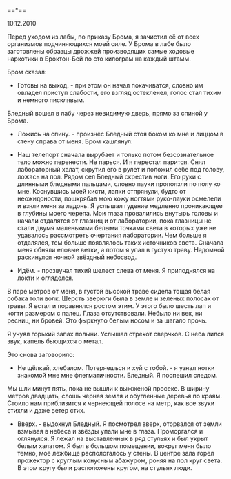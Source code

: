 ==*==

10.12.2010

Перед уходом из лабы, по приказу Брома, я зачистил её от всех организмов подчиняющихся моей силе. У Брома в лабе было заготовлены образцы дрожжей производящих самые ходовые наркотики в Броктон-Бей по сто килограм на каждый штамм.

Бром сказал:
- Готовы на выход. - при этом он начал покачиватся, словно им овладел приступ слабости, его взгляд остекленел, голос стал тихим и немного писклявым.

Бледный вошел в лабу через невидимую дверь, прямо за спиной у Брома.
- Ложись на спину. - произнёс Бледный стоя боком ко мне и лиццом в стену справа от меня.
Бром кашлянул:
- Наш телепорт сначала вырубает и только потом безсознательное тело можно перенести. Не парься.
И я перестал парится. Снял лабораторный халат, скрутил его в рулет и положил себе под голову, ложась на пол. Рядом сел Бледный скрестив ноги. Его руки с длинными бледными пальцами, словно пауки проползли по полу ко мне. Коснувшись моей кисти, лапки отпрянули, будто от неожидоности, пошкрябав мою кожу ногтями руко-пауки осмелели и взяли меня за ладонь. Я услышал гудение медленно проникающее в глубины моего черепа. Мои глаза провалились внутырь головы и начали отдалятся от глазниц и от лаборатории, пока глазницы не стали двумя маленькими белыми точками света в которых уже не удавалось рассмотреть очертания лаборатории. Чем больше я отдалялся, тем больше появлялось таких источников света. Сначала меня обняли еловые ветки, а потом я упал в густую траву. Надомной раскинулся ночной звёздный небосвод.

- Идём. - прозвучал тихий шелест слева от меня. Я приподнялся на локти и огляделся.

В паре метров от меня, в густой высокой траве сидела тощая белая собака толи волк. Шерсть зверюги была в земле и зеленых полосах от травы. Я встал и поравнялся ростом этим. У этого было шесть лап и когти размером с палец. Глаза отсутствовали. Небыло ни век, ни ресниц, ни бровей. Это фыркнуло белым носом и за шагало прочь.

Я учуял горький запах полыни. Услышал стрекот сверчков. С неба лился звук, капель бьющихся о метал.

Это снова заговорило:
- Не щёлкай, хлебалом. Потеряешься и хуй с тобой. - я узнал нотки знакомой мне мне флегматичности. Бледный. Я поспешил следом.

Мы шли минут пять, пока не вышли к выжженой просеке. В ширину метров двадцать, слошь чёрная земля и обугленные деревья по краям. Стоило нам приблизится к чернеющей полосе на метр, как все звуки стихли и даже ветер стих.

- Вверх. - выдохнул Бледный.
Я посмотрел вверх, оторвался от земли взмывая в небеса и звёзды упали мне в глаза. Проморгался и оглянулся. Я лежал на выставленных в ряд стульях и был укрыт белым халатом. Я был в большом помещении, вокруг меня было темно, моё лежбище распологалось у стены. В центре зала горел прожектор с круглым конусным абажуром, роняя на пол круг света. В этом кругу были расположены кругом, на стульях люди.

